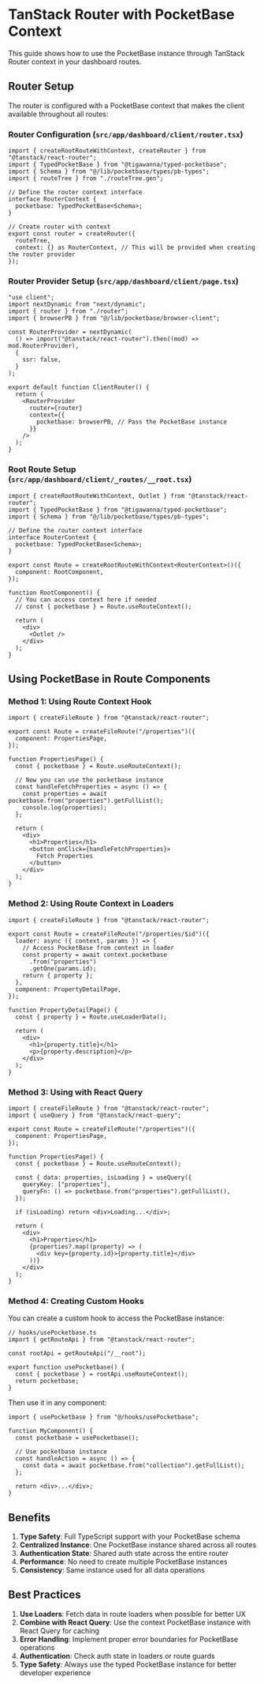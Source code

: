 # TanStack Router with PocketBase Context

This guide shows how to use the PocketBase instance through TanStack Router context in your dashboard routes.

## Router Setup

The router is configured with a PocketBase context that makes the client available throughout all routes:

### Router Configuration (`src/app/dashboard/client/router.tsx`)

```tsx
import { createRootRouteWithContext, createRouter } from "@tanstack/react-router";
import { TypedPocketBase } from "@tigawanna/typed-pocketbase";
import { Schema } from "@/lib/pocketbase/types/pb-types";
import { routeTree } from "./routeTree.gen";

// Define the router context interface
interface RouterContext {
  pocketbase: TypedPocketBase<Schema>;
}

// Create router with context
export const router = createRouter({ 
  routeTree,
  context: {} as RouterContext, // This will be provided when creating the router provider
});
```

### Router Provider Setup (`src/app/dashboard/client/page.tsx`)

```tsx
"use client";
import nextDynamic from "next/dynamic";
import { router } from "./router";
import { browserPB } from "@/lib/pocketbase/browser-client";

const RouterProvider = nextDynamic(
  () => import("@tanstack/react-router").then((mod) => mod.RouterProvider),
  {
    ssr: false,
  }
);

export default function ClientRouter() {
  return (
    <RouterProvider 
      router={router} 
      context={{
        pocketbase: browserPB, // Pass the PocketBase instance
      }}
    />
  );
}
```

### Root Route Setup (`src/app/dashboard/client/_routes/__root.tsx`)

```tsx
import { createRootRouteWithContext, Outlet } from "@tanstack/react-router";
import { TypedPocketBase } from "@tigawanna/typed-pocketbase";
import { Schema } from "@/lib/pocketbase/types/pb-types";

// Define the router context interface
interface RouterContext {
  pocketbase: TypedPocketBase<Schema>;
}

export const Route = createRootRouteWithContext<RouterContext>()({
  component: RootComponent,
});

function RootComponent() {
  // You can access context here if needed
  // const { pocketbase } = Route.useRouteContext();
  
  return (
    <div>
      <Outlet />
    </div>
  );
}
```

## Using PocketBase in Route Components

### Method 1: Using Route Context Hook

```tsx
import { createFileRoute } from "@tanstack/react-router";

export const Route = createFileRoute("/properties")({
  component: PropertiesPage,
});

function PropertiesPage() {
  const { pocketbase } = Route.useRouteContext();
  
  // Now you can use the pocketbase instance
  const handleFetchProperties = async () => {
    const properties = await pocketbase.from("properties").getFullList();
    console.log(properties);
  };

  return (
    <div>
      <h1>Properties</h1>
      <button onClick={handleFetchProperties}>
        Fetch Properties
      </button>
    </div>
  );
}
```

### Method 2: Using Route Context in Loaders

```tsx
import { createFileRoute } from "@tanstack/react-router";

export const Route = createFileRoute("/properties/$id")({
  loader: async ({ context, params }) => {
    // Access PocketBase from context in loader
    const property = await context.pocketbase
      .from("properties")
      .getOne(params.id);
    return { property };
  },
  component: PropertyDetailPage,
});

function PropertyDetailPage() {
  const { property } = Route.useLoaderData();
  
  return (
    <div>
      <h1>{property.title}</h1>
      <p>{property.description}</p>
    </div>
  );
}
```

### Method 3: Using with React Query

```tsx
import { createFileRoute } from "@tanstack/react-router";
import { useQuery } from "@tanstack/react-query";

export const Route = createFileRoute("/properties")({
  component: PropertiesPage,
});

function PropertiesPage() {
  const { pocketbase } = Route.useRouteContext();
  
  const { data: properties, isLoading } = useQuery({
    queryKey: ["properties"],
    queryFn: () => pocketbase.from("properties").getFullList(),
  });

  if (isLoading) return <div>Loading...</div>;

  return (
    <div>
      <h1>Properties</h1>
      {properties?.map((property) => (
        <div key={property.id}>{property.title}</div>
      ))}
    </div>
  );
}
```

### Method 4: Creating Custom Hooks

You can create a custom hook to access the PocketBase instance:

```tsx
// hooks/usePocketbase.ts
import { getRouteApi } from "@tanstack/react-router";

const rootApi = getRouteApi("/__root");

export function usePocketbase() {
  const { pocketbase } = rootApi.useRouteContext();
  return pocketbase;
}
```

Then use it in any component:

```tsx
import { usePocketbase } from "@/hooks/usePocketbase";

function MyComponent() {
  const pocketbase = usePocketbase();
  
  // Use pocketbase instance
  const handleAction = async () => {
    const data = await pocketbase.from("collection").getFullList();
  };

  return <div>...</div>;
}
```

## Benefits

1. **Type Safety**: Full TypeScript support with your PocketBase schema
2. **Centralized Instance**: One PocketBase instance shared across all routes
3. **Authentication State**: Shared auth state across the entire router
4. **Performance**: No need to create multiple PocketBase instances
5. **Consistency**: Same instance used for all data operations

## Best Practices

1. **Use Loaders**: Fetch data in route loaders when possible for better UX
2. **Combine with React Query**: Use the context PocketBase instance with React Query for caching
3. **Error Handling**: Implement proper error boundaries for PocketBase operations
4. **Authentication**: Check auth state in loaders or route guards
5. **Type Safety**: Always use the typed PocketBase instance for better developer experience
